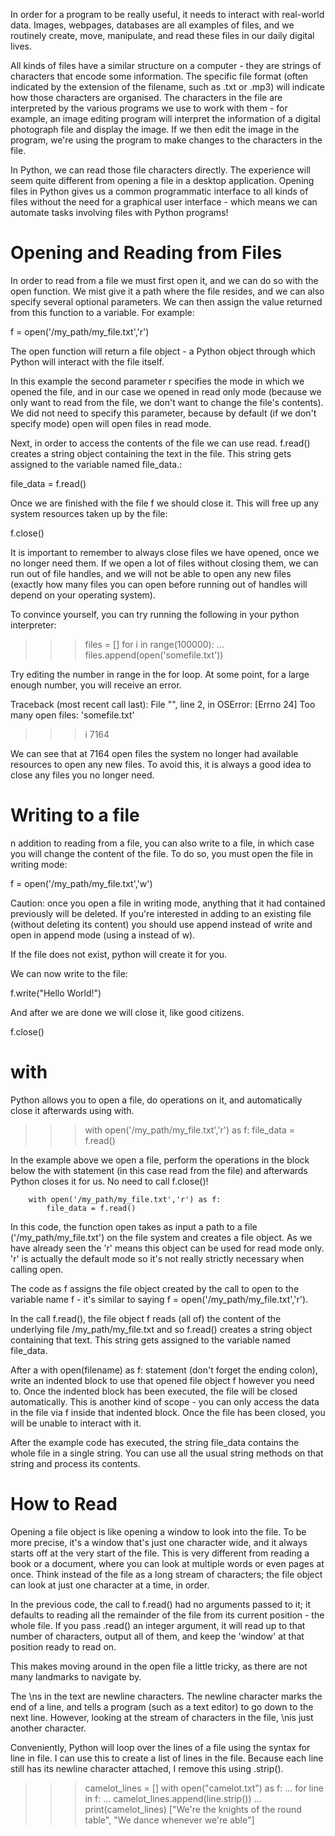 In order for a program to be really useful, it needs to interact with real-world data. Images, webpages, databases are all examples of files, and we routinely create, move, manipulate, and read these files in our daily digital lives.

All kinds of files have a similar structure on a computer - they are strings of characters that encode some information. 
The specific file format (often indicated by the extension of the filename, such as .txt or .mp3) will indicate how those characters are organised. 
The characters in the file are interpreted by the various programs we use to work with them - for example, an image editing program will interpret the information of a digital photograph file and display the image. If we then edit the image in the program, we're using the program to make changes to the characters in the file.

In Python, we can read those file characters directly. The experience will seem quite different from opening a file in a desktop application. 
Opening files in Python gives us a common programmatic interface to all kinds of files without the need for a graphical user interface - which means we can automate tasks involving files with Python programs!

# Opening and Reading from Files

In order to read from a file we must first open it, and we can do so with the open function. We mist give it a path where the file resides, and we can also specify several optional parameters. We can then assign the value returned from this function to a variable. For example:

f = open('/my_path/my_file.txt','r')

The open function will return a file object - a Python object through which Python will interact with the file itself.

In this example the second parameter r specifies the mode in which we opened the file, and in our case we opened in read only mode (because we only want to read from the file, we don't want to change the file's contents). 
We did not need to specify this parameter, because by default (if we don't specify mode) open will open files in read mode.

Next, in order to access the contents of the file we can use read. f.read() creates a string object containing the text in the file. This string gets assigned to the variable named file_data.:

file_data = f.read()

Once we are finished with the file f we should close it. This will free up any system resources taken up by the file:

f.close()

It is important to remember to always close files we have opened, once we no longer need them. 
If we open a lot of files without closing them, we can run out of file handles, and we will not be able to open any new files (exactly how many files you can open before running out of handles will depend on your operating system).

To convince yourself, you can try running the following in your python interpreter:

>>> files = []
>>> for i in range(100000):
...     files.append(open('somefile.txt'))

Try editing the number in range in the for loop. At some point, for a large enough number, you will receive an error.

Traceback (most recent call last):
  File "<stdin>", line 2, in <module>
OSError: [Errno 24] Too many open files: 'somefile.txt'
>>> i
7164

We can see that at 7164 open files the system no longer had available resources to open any new files. To avoid this, it is always a good idea to close any files you no longer need.

# Writing to a file

n addition to reading from a file, you can also write to a file, in which case you will change the content of the file. To do so, you must open the file in writing mode:

f = open('/my_path/my_file.txt','w')

Caution: once you open a file in writing mode, anything that it had contained previously will be deleted. If you're interested in adding to an existing file (without deleting its content) you should use append instead of write and open in append mode (using a instead of w).

If the file does not exist, python will create it for you.

We can now write to the file:

f.write("Hello World!")

And after we are done we will close it, like good citizens.

f.close()

# with

Python allows you to open a file, do operations on it, and automatically close it afterwards using with.

>>> with open('/my_path/my_file.txt','r') as f:
>>>   file_data = f.read()

In the example above we open a file, perform the operations in the block below the with statement (in this case read from the file) and afterwards Python closes it for us. No need to call f.close()!

        with open('/my_path/my_file.txt','r') as f:
            file_data = f.read()

In this code, the function open takes as input a path to a file ('/my_path/my_file.txt') on the file system and creates a file object. 
As we have already seen the 'r' means this object can be used for read mode only. 'r' is actually the default mode so it's not really strictly necessary when calling open.

The code as f assigns the file object created by the call to open to the variable name f - it's similar to saying f = open('/my_path/my_file.txt','r').

In the call f.read(), the file object f reads (all of) the content of the underlying file /my_path/my_file.txt and so f.read() creates a string object containing that text. This string gets assigned to the variable named file_data.

After a with open(filename) as f: statement (don't forget the ending colon), write an indented block to use that opened file object f however you need to. Once the indented block has been executed, the file will be closed automatically. 
This is another kind of scope - you can only access the data in the file via f inside that indented block. Once the file has been closed, you will be unable to interact with it.

After the example code has executed, the string file_data contains the whole file in a single string. You can use all the usual string methods on that string and process its contents.

# How to Read

Opening a file object is like opening a window to look into the file. To be more precise, it's a window that's just one character wide, and it always starts off at the very start of the file. 
This is very different from reading a book or a document, where you can look at multiple words or even pages at once. Think instead of the file as a long stream of characters; the file object can look at just one character at a time, in order.

In the previous code, the call to f.read() had no arguments passed to it; it defaults to reading all the remainder of the file from its current position - the whole file. If you pass .read() an integer argument, it will read up to that number of characters, output all of them, and keep the 'window' at that position ready to read on.

This makes moving around in the open file a little tricky, as there are not many landmarks to navigate by.

The \ns in the text are newline characters. The newline character marks the end of a line, and tells a program (such as a text editor) to go down to the next line. However, looking at the stream of characters in the file, \nis just another character. 

Conveniently, Python will loop over the lines of a file using the syntax for line in file. I can use this to create a list of lines in the file. Because each line still has its newline character attached, I remove this using .strip().

>>> camelot_lines = []
>>> with open("camelot.txt") as f:
...     for line in f:
...         camelot_lines.append(line.strip())
... 
>>> print(camelot_lines)
["We're the knights of the round table", "We dance whenever we're able"]            